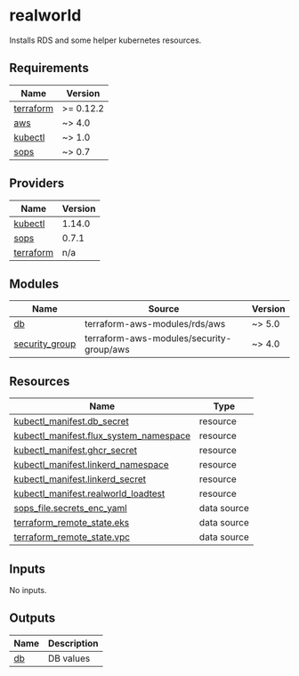 # realworld
Installs RDS and some helper kubernetes resources.

<!-- BEGINNING OF PRE-COMMIT-TERRAFORM DOCS HOOK -->
## Requirements

| Name | Version |
|------|---------|
| <a name="requirement_terraform"></a> [terraform](#requirement\_terraform) | >= 0.12.2 |
| <a name="requirement_aws"></a> [aws](#requirement\_aws) | ~> 4.0 |
| <a name="requirement_kubectl"></a> [kubectl](#requirement\_kubectl) | ~> 1.0 |
| <a name="requirement_sops"></a> [sops](#requirement\_sops) | ~> 0.7 |

## Providers

| Name | Version |
|------|---------|
| <a name="provider_kubectl"></a> [kubectl](#provider\_kubectl) | 1.14.0 |
| <a name="provider_sops"></a> [sops](#provider\_sops) | 0.7.1 |
| <a name="provider_terraform"></a> [terraform](#provider\_terraform) | n/a |

## Modules

| Name | Source | Version |
|------|--------|---------|
| <a name="module_db"></a> [db](#module\_db) | terraform-aws-modules/rds/aws | ~> 5.0 |
| <a name="module_security_group"></a> [security\_group](#module\_security\_group) | terraform-aws-modules/security-group/aws | ~> 4.0 |

## Resources

| Name | Type |
|------|------|
| [kubectl_manifest.db_secret](https://registry.terraform.io/providers/gavinbunney/kubectl/latest/docs/resources/manifest) | resource |
| [kubectl_manifest.flux_system_namespace](https://registry.terraform.io/providers/gavinbunney/kubectl/latest/docs/resources/manifest) | resource |
| [kubectl_manifest.ghcr_secret](https://registry.terraform.io/providers/gavinbunney/kubectl/latest/docs/resources/manifest) | resource |
| [kubectl_manifest.linkerd_namespace](https://registry.terraform.io/providers/gavinbunney/kubectl/latest/docs/resources/manifest) | resource |
| [kubectl_manifest.linkerd_secret](https://registry.terraform.io/providers/gavinbunney/kubectl/latest/docs/resources/manifest) | resource |
| [kubectl_manifest.realworld_loadtest](https://registry.terraform.io/providers/gavinbunney/kubectl/latest/docs/resources/manifest) | resource |
| [sops_file.secrets_enc_yaml](https://registry.terraform.io/providers/carlpett/sops/latest/docs/data-sources/file) | data source |
| [terraform_remote_state.eks](https://registry.terraform.io/providers/hashicorp/terraform/latest/docs/data-sources/remote_state) | data source |
| [terraform_remote_state.vpc](https://registry.terraform.io/providers/hashicorp/terraform/latest/docs/data-sources/remote_state) | data source |

## Inputs

No inputs.

## Outputs

| Name | Description |
|------|-------------|
| <a name="output_db"></a> [db](#output\_db) | DB values |
<!-- END OF PRE-COMMIT-TERRAFORM DOCS HOOK -->